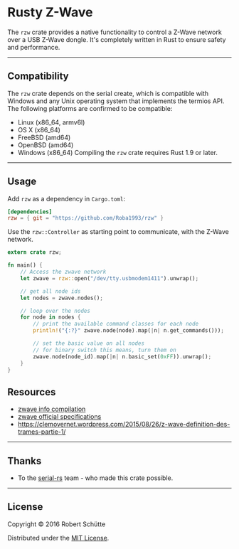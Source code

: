 # Rusty Z-Wave

The `rzw` crate provides a native functionality to control a Z-Wave network over a USB Z-Wave dongle. It's completely written in Rust to ensure safety and performance.

---
## Compatibility
The `rzw` crate depends on the serial create, which is compatible with Windows and any Unix operating system that implements the termios API. The following platforms are confirmed to be compatible:

* Linux (x86_64, armv6l)
* OS X (x86_64)
* FreeBSD (amd64)
* OpenBSD (amd64)
* Windows (x86_64)
Compiling the `rzw` crate requires Rust 1.9 or later.

---
## Usage
Add `rzw` as a dependency in `Cargo.toml`:
```toml
[dependencies]
rzw = { git = "https://github.com/Roba1993/rzw" }
```

Use the `rzw::Controller` as starting point to communicate, with the Z-Wave network.
```rust
extern crate rzw;

fn main() {
    // Access the zwave network
    let zwave = rzw::open("/dev/tty.usbmodem1411").unwrap();

    // get all node ids
    let nodes = zwave.nodes();

    // loop over the nodes
    for node in nodes {
        // print the available command classes for each node
        println!("{:?}" zwave.node(node).map(|n| n.get_commands()));

        // set the basic value on all nodes
        // for binary switch this means, turn them on
        zwave.node(node_id).map(|n| n.basic_set(0xFF)).unwrap();
    }
}
```

## Resources

- [zwave info compilation](https://github.com/yepher/RaZBerry)
- [zwave official specifications](http://zwavepublic.com/specifications)
- https://clemovernet.wordpress.com/2015/08/26/z-wave-definition-des-trames-partie-1/
---
## Thanks
* To the [serial-rs](https://github.com/dcuddeback/serial-rs) team - who made this crate possible.

---
## License
Copyright © 2016 Robert Schütte

Distributed under the [MIT License](LICENSE).
